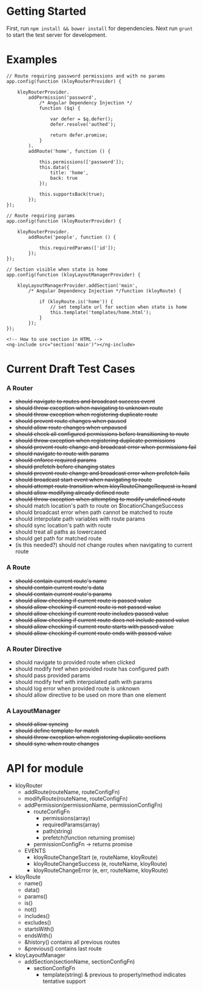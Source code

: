 # Getting Started

First, run `npm install && bower install` for dependencies. Next run `grunt` to start the test server for development.

# Examples

	// Route requiring password permissions and with no params
	app.config(function (kloyRouterProvider) {

		kloyRouterProvider.
			addPermission('password',
				/* Angular Dependency Injection */
				function ($q) {

					var defer = $q.defer();
					defer.resolve('authed');

					return defer.promise;
				}
			).
			addRoute('home', function () {

				this.permissions(['password']);
				this.data({
					title: 'home',
					back: true
				});

				this.supportsBack(true);
			});
	});

	// Route requiring params
	app.config(function (kloyRouterProvider) {

		kloyRouterProvider.
			addRoute('people', function () {

				this.requiredParams(['id']);
			});
	});

	// Section visible when state is home
	app.config(function (kloyLayoutManagerProvider) {

		kloyLayoutManagerProvider.addSection('main',
			/* Angular Dependency Injection */function (kloyRoute) {

				if (kloyRoute.is('home')) {
					// set template url for section when state is home
					this.template('templates/home.html');
				}
			});
	});

	<!-- How to use section in HTML -->
	<ng-include src="section('main')"></ng-include>

# Current Draft Test Cases

### A Router
* <s>should navigate to routes and broadcast success event</s>
* <s>should throw exception when navigating to unknown route</s>
* <s>should throw exception when registering duplicate route</s>
* <s>should prevent route changes when paused</s>
* <s>should allow route changes when unpaused</s>
* <s>should check all configured permissions before transitioning to route</s>
* <s>should throw exception when registering duplicate permissions</s>
* <s>should prevent route change and broadcast error when permissions fail</s>
* <s>should navigate to route with params</s>
* <s>should enforce required params</s>
* <s>should prefetch before changing states</s>
* <s>should prevent route change and broadcast error when prefetch fails</s>
* <s>should broadcast start event when navigating to route</s>
* <s>should attempt route transition when kloyRouteChangeRequest is heard</s>
* <s>should allow modifying already defined route</s>
* <s>should throw exception when attempting to modify undefined route</s>
* should match location's path to route on $locationChangeSuccess
* should broadcast error when path cannot be matched to route
* should interpolate path variables with route params
* should sync location's path with route
* should treat all paths as lowercased
* should get path for matched route
* (is this needed?) should not change routes when navigating to current route

### A Route
* <s>should contain current route's name</s>
* <s>should contain current route's data</s>
* <s>should contain current route's params</s>
* <s>should allow checking if current route is passed value</s>
* <s>should allow checking if current route is not passed value</s>
* <s>should allow checking if current route includes passed value</s>
* <s>should allow checking if current route does not include passed value</s>
* <s>should allow checking if current route starts with passed value</s>
* <s>should allow checking if current route ends with passed value</s>

### A Router Directive
* should navigate to provided route when clicked
* should modify href when provided route has configured path
* should pass provided params
* should modify href with interpolated path with params
* should log error when provided route is unknown
* should allow directive to be used on more than one element

### A LayoutManager
* <s>should allow syncing</s>
* <s>should define template for match</s>
* <s>should throw exception when registering duplicate sections</s>
* <s>should sync when route changes</s>


# API for module
* kloyRouter
	* addRoute(routeName, routeConfigFn)
	* modifyRoute(routeName, routeConfigFn)
	* addPermission(permissionName, permissionConfigFn)
		* routeConfigFn
			* permissions(array)
			* requiredParams(array)
			* path(string)
			* prefetch(function returning promise)
		* permissionConfigFn -> returns promise
	* EVENTS
		* kloyRouteChangeStart (e, routeName, kloyRoute)
		* kloyRouteChangeSuccess (e, routeName, kloyRoute)
		* kloyRouteChangeError (e, err, routeName, kloyRoute)
* kloyRoute
	* name()
	* data()
	* params()
	* is()
	* not()
	* includes()
	* excludes()
	* startsWith()
	* endsWith()
	* &history() contains all previous routes
	* &previous() contains last route
* kloyLayoutManager
	* addSection(sectionName, sectionConfigFn)
		* sectionConfigFn
			* template(string)
& previous to property/method indicates tentative support
